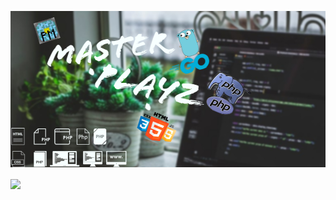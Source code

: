 ![Header](https://github.com/MASTERPLAYZ0000/MASTERPLAYZ0000/blob/7891eea44cd2bc344e1c4bbf248e65c47d58aae0/images/header.jpg)

<img align="center" src="https://github-readme-stats.vercel.app/api/<pin>/?username=<MASTERPLAYZ0000>&theme=<cobalt>" />
